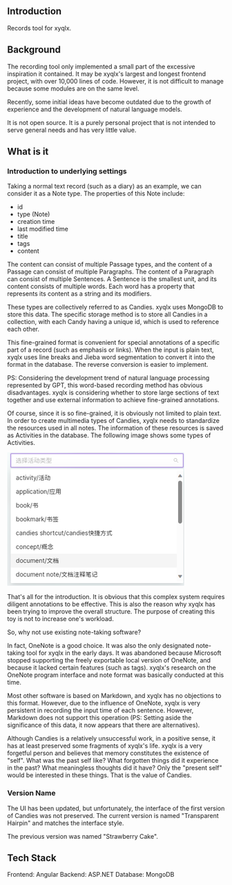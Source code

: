 ## Introduction

Records tool for xyqlx.

## Background

The recording tool only implemented a small part of the excessive inspiration it contained. It may be xyqlx's largest and longest frontend project, with over 10,000 lines of code. However, it is not difficult to manage because some modules are on the same level.

Recently, some initial ideas have become outdated due to the growth of experience and the development of natural language models.

It is not open source. It is a purely personal project that is not intended to serve general needs and has very little value.

## What is it

### Introduction to underlying settings

Taking a normal text record (such as a diary) as an example, we can consider it as a Note type. The properties of this Note include:

* id
* type (Note)
* creation time
* last modified time
* title
* tags
* content

The content can consist of multiple Passage types, and the content of a Passage can consist of multiple Paragraphs. The content of a Paragraph can consist of multiple Sentences. A Sentence is the smallest unit, and its content consists of multiple words. Each word has a property that represents its content as a string and its modifiers.

These types are collectively referred to as Candies. xyqlx uses MongoDB to store this data. The specific storage method is to store all Candies in a collection, with each Candy having a unique id, which is used to reference each other.

This fine-grained format is convenient for special annotations of a specific part of a record (such as emphasis or links). When the input is plain text, xyqlx uses line breaks and Jieba word segmentation to convert it into the format in the database. The reverse conversion is easier to implement.

PS: Considering the development trend of natural language processing represented by GPT, this word-based recording method has obvious disadvantages. xyqlx is considering whether to store large sections of text together and use external information to achieve fine-grained annotations.

Of course, since it is so fine-grained, it is obviously not limited to plain text. In order to create multimedia types of Candies, xyqlx needs to standardize the resources used in all notes. The information of these resources is saved as Activities in the database. The following image shows some types of Activities.

![Activities](./activities.png)

That's all for the introduction. It is obvious that this complex system requires diligent annotations to be effective. This is also the reason why xyqlx has been trying to improve the overall structure. The purpose of creating this toy is not to increase one's workload.

So, why not use existing note-taking software?

In fact, OneNote is a good choice. It was also the only designated note-taking tool for xyqlx in the early days. It was abandoned because Microsoft stopped supporting the freely exportable local version of OneNote, and because it lacked certain features (such as tags). xyqlx's research on the OneNote program interface and note format was basically conducted at this time.

Most other software is based on Markdown, and xyqlx has no objections to this format. However, due to the influence of OneNote, xyqlx is very persistent in recording the input time of each sentence. However, Markdown does not support this operation (PS: Setting aside the significance of this data, it now appears that there are alternatives).

Although Candies is a relatively unsuccessful work, in a positive sense, it has at least preserved some fragments of xyqlx's life. xyqlx is a very forgetful person and believes that memory constitutes the existence of "self". What was the past self like? What forgotten things did it experience in the past? What meaningless thoughts did it have? Only the "present self" would be interested in these things. That is the value of Candies.

### Version Name

The UI has been updated, but unfortunately, the interface of the first version of Candies was not preserved. The current version is named "Transparent Hairpin" and matches the interface style.

The previous version was named "Strawberry Cake".

## Tech Stack

Frontend: Angular
Backend: ASP.NET
Database: MongoDB
